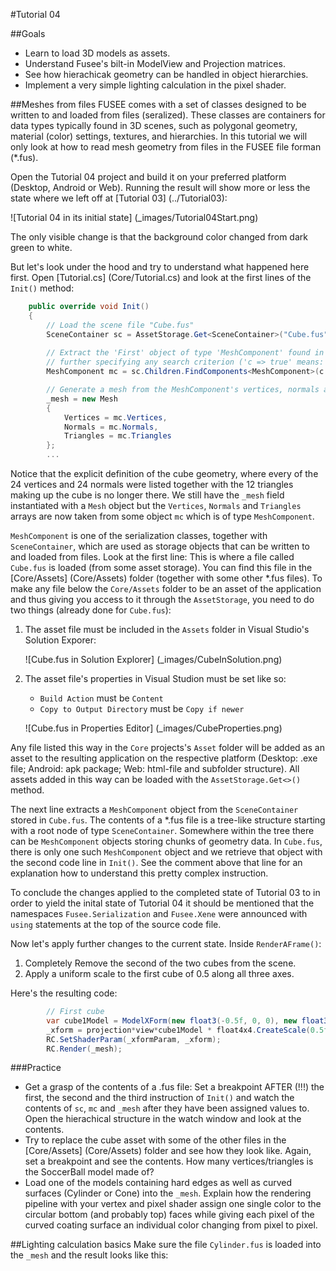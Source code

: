 #Tutorial 04

##Goals
 - Learn to load 3D models as assets.
 - Understand Fusee's bilt-in ModelView and Projection matrices.
 - See how hierachicak geometry can be handled in object hierarchies.
 - Implement a very simple lighting calculation in the pixel shader.
 
##Meshes from files
FUSEE comes with a set of classes designed to be written to and loaded from files (seralized). These classes are containers for data types typically found in 3D scenes, such as polygonal geometry, material (color) 
settings, textures, and hierarchies. In this tutorial we will only look at how to read mesh geometry from files
in the FUSEE file forman (*.fus).

Open the Tutorial 04 project and build it on your preferred platform (Desktop, Android or Web). Running 
the result will show more or less the state where we left off at [Tutorial 03] (../Tutorial03):

![Tutorial 04 in its initial state] (_images/Tutorial04Start.png)

The only visible change is that the background color changed from dark green to white. 

But let's look under the hood and try to understand what happened here first. 
Open [Tutorial.cs] (Core/Tutorial.cs) and look at the first lines of the ```Init()``` method:

```C#
	public override void Init()
	{
		// Load the scene file "Cube.fus"
		SceneContainer sc = AssetStorage.Get<SceneContainer>("Cube.fus");
		
		// Extract the 'First' object of type 'MeshComponent' found in 'sc'`s list of 'Children' without 
		// further specifying any search criterion ('c => true' means: any found MeshComponent will do).
		MeshComponent mc = sc.Children.FindComponents<MeshComponent>(c => true).First();

		// Generate a mesh from the MeshComponent's vertices, normals and triangles.
		_mesh = new Mesh
		{
			Vertices = mc.Vertices,
			Normals = mc.Normals,
			Triangles = mc.Triangles
		};
		...
```

Notice that the explicit definition of the cube geometry, where every of the 24 vertices and 24 normals were listed
together with the 12 triangles making up the cube is no longer there. We still have the ```_mesh``` field instantiated 
with a ```Mesh``` object but the ```Vertices```, ```Normals``` and ```Triangles``` arrays are now taken from some 
object ```mc``` which is of type ```MeshComponent```.

```MeshComponent``` is one of the serialization classes, together with ```SceneContainer```, which are used as storage
objects that can be written to and loaded from files. Look at the first line: This is where a file called ```Cube.fus``` is
loaded (from some asset storage). You can find this file in the [Core/Assets] (Core/Assets) folder (together with some 
other *.fus files). To make any file below the ```Core/Assets``` folder to be an asset of the application and thus giving
you access to it through the ```AssetStorage```, you need to do two things (already done for ```Cube.fus```):

 1. The asset file must be included in the ```Assets``` folder in Visual Studio's Solution Exporer:
 
    ![Cube.fus in Solution Explorer] (_images/CubeInSolution.png)
   
 2. The asset file's properties in Visual Studion must be set like so:
	- ```Build Action``` must be ```Content```
	- ```Copy to Output Directory``` must be ```Copy if newer```
	
    ![Cube.fus in Properties Editor] (_images/CubeProperties.png)
	
Any file listed this way in the ```Core``` projects's ```Asset``` folder will be added as an asset to the resulting application
on the respective platform (Desktop: .exe file; Android: apk package; Web: html-file and subfolder structure). All assets added
in this way can be loaded with the ```AssetStorage.Get<>()``` method. 
 
The next line extracts a ```MeshComponent``` object from the ```SceneContainer``` stored in ```Cube.fus```. The contents of a 
*.fus file is a tree-like structure starting with a root node of type ```SceneContainer```. Somewhere within the tree there can 
be ```MeshComponent``` objects storing chunks of geometry data. In ```Cube.fus```, there is only one such ```MeshComponent```
object and we retrieve that object with the second code line in ```Init()```. See the comment above that line for an explanation
how to understand this pretty complex instruction.

To conclude the changes applied to the completed state of Tutorial 03 to in order to yield the inital state of Tutorial 04 it 
should be mentioned that the namespaces ```Fusee.Serialization``` and  ```Fusee.Xene``` were announced with ```using``` statements
at the top of the source code file.

Now let's apply further changes to the current state. Inside ```RenderAFrame()```:
 1. Completely Remove the second of the two cubes from the scene.
 2. Apply a uniform scale to the first cube of 0.5 along all three axes.

Here's the resulting code:

```C#
		// First cube
		var cube1Model = ModelXForm(new float3(-0.5f, 0, 0), new float3(_pitchCube1, _yawCube1, 0), new float3(0, 0, 0));
		_xform = projection*view*cube1Model * float4x4.CreateScale(0.5f, 0.5f, 0.5f);
		RC.SetShaderParam(_xformParam, _xform);
		RC.Render(_mesh); 
```

 
###Practice
 - Get a grasp of the contents of a .fus file: Set a breakpoint AFTER (!!!) the first, the second and the third instruction of
   ```Init()``` and watch the contents of ```sc```, ```mc``` and ```_mesh``` after they have been assigned values to. Open the 
   hierachical structure in the watch window and look at the contents.
 - Try to replace the cube asset with some of the other files in the [Core/Assets] (Core/Assets) folder and see how they look like.
   Again, set a breakpoint and see the contents. How many vertices/triangles is the SoccerBall model made of?
 - Load one of the models containing hard edges as well as curved surfaces (Cylinder or Cone) into the ```_mesh```. Explain how 
   the rendering pipeline with your vertex and pixel shader assign one single color to the circular bottom (and probably top) faces
   while giving each pixel of the curved coating surface an individual color changing from pixel to pixel. 
 
##Lighting calculation basics
Make sure the file ```Cylinder.fus``` is loaded into the ```_mesh``` and the result looks like this:


   
   
 

	